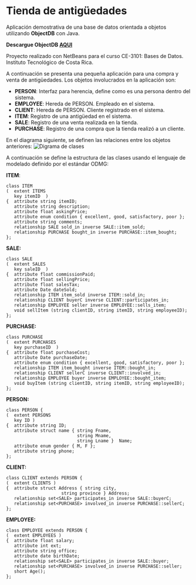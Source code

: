 ﻿# Tienda de antigüedades
Aplicación demostrativa de una base de datos orientada a objetos utilizando **ObjectDB** con Java.

**Descargue ObjectDB [AQUI](http://www.objectdb.com/object/db/database/download)**

Proyecto realizado con NetBeans para el curso CE-3101: Bases de Datos. Instituto Tecnológico de Costa Rica.

A continuación se presenta una pequeña aplicación para una compra y venta de antigüedades. Los objetos involucrados en la aplicación son:
* **PERSON**: Interfaz para herencia, define como es una persona dentro del sistema.
* **EMPLOYEE**: Hereda de PERSON. Empleado en el sistema.
* **CLIENT**: Hereda de PERSON. Cliente registrado en el sistema.
* **ITEM**: Registro de una antigüedad en el sistema.
* **SALE**: Registro de una venta realizada en la tienda.
* **PURCHASE**: Registro de una compra que la tienda realizó a un cliente.

En el diagrama siguiente, se definen las relaciones entre los objetos anteriores:
![Digrama de clases](https://i.imgur.com/hJDhj5z.png "Diagrama de clases")

A continuación se define la estructura de las clases usando el lenguaje de modelado definido por el estándar ODMG:

**ITEM**:
```
class ITEM
(  extent ITEMS
   key itemID  )
{  attribute string itemID;
   attribute string description;
   attribute float askingPrice;
   attribute enum condition { excellent, good, satisfactory, poor };
   attribute string comments;
   relationship SALE sold_in inverse SALE::item_sold;
   relationship PURCHASE bought_in inverse PURCHASE::item_bought;
};
```

**SALE:**
```
class SALE
(  extent SALES  
   key saleID  )
{  attribute float commissionPaid;
   attribute float sellingPrice;
   attribute float salesTax;
   attribute Date dateSold;
   relationship ITEM item_sold inverse ITEM::sold_in;
   relationship CLIENT buyerC inverse CLIENT::participates_in;
   relationship EMPLOYEE seller inverse EMPLOYEE::sells_item;
   void sellItem (string clientID, string itemID, string employeeID);
};
```

**PURCHASE:**
```
class PURCHASE 
(  extent PURCHASES
   key purchaseID  )
{  attribute float purchaseCost;
   attribute Date purchaseDate;
   attribute enum condition { excellent, good, satisfactory, poor }; 
   relationship ITEM item_bought inverse ITEM::bought_in;
   relationship CLIENT sellerC inverse CLIENT::involved_in;
   relationship EMPLOYEE buyer inverse EMPLOYEE::bought_item;
   void buyItem (string clientID, string itemID, string employeeID);
};
```

**PERSON:**
```
class PERSON {
(  extent PERSONS 
   key ID )
{  attribute string ID;
   attribute struct name { string Fname, 
                           string Mname,
                           string Lname }  Name;
   attribute enum gender { M, F };
   attribute string phone; 
};
```

**CLIENT:**
```
class CLIENT extends PERSON {
(  extent CLIENTS )
{  attribute struct Address { string city,
                     string province } Address;
   relationship set<SALE> participates_in inverse SALE::buyerC;
   relationship set<PURCHASE> involved_in inverse PURCHASE::sellerC;
};
```

**EMPLOYEE:**
```
class EMPLOYEE extends PERSON {
(  extent EMPLOYEES )
{  attribute float salary;
   attribute int ext;
   attribute string office;
   attribute date birthDate;
   relationship set<SALE> participates_in inverse SALE::buyer;
   relationship set<PURCHASE> involved_in inverse PURCHASE::seller;
   short Age();
};
```
